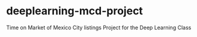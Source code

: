 # deeplearning-mcd-project
Time on Market of Mexico City listings Project for the Deep Learning Class
